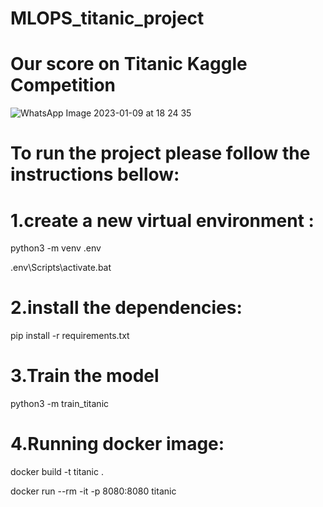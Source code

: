 # MLOPS_titanic_project

# Our score on Titanic Kaggle Competition
![WhatsApp Image 2023-01-09 at 18 24 35](https://user-images.githubusercontent.com/83227525/211373718-b7444d03-f0bf-4a31-a83b-7edea6bebaa5.jpeg)


# To run the project please follow the instructions bellow: 

# 1.create a new virtual environment :
python3 -m venv .env

.env\Scripts\activate.bat

# 2.install the dependencies:

pip install -r requirements.txt

# 3.Train the model

python3 -m train_titanic

# 4.Running docker image:

docker build -t titanic .


docker run --rm -it -p 8080:8080 titanic
